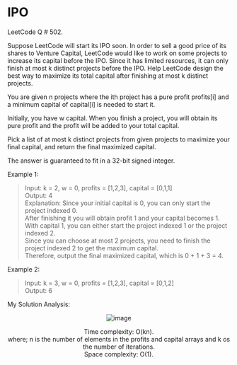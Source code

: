 # IPO

LeetCode Q # 502.

Suppose LeetCode will start its IPO soon. In order to sell a good price of its shares to Venture Capital, LeetCode would like to work on some projects to increase its capital before the IPO. Since it has limited resources, it can only finish at most k distinct projects before the IPO. Help LeetCode design the best way to maximize its total capital after finishing at most k distinct projects.

You are given n projects where the ith project has a pure profit profits[i] and a minimum capital of capital[i] is needed to start it.

Initially, you have w capital. When you finish a project, you will obtain its pure profit and the profit will be added to your total capital.

Pick a list of at most k distinct projects from given projects to maximize your final capital, and return the final maximized capital.

The answer is guaranteed to fit in a 32-bit signed integer.

Example 1:

>Input: k = 2, w = 0, profits = [1,2,3], capital = [0,1,1]</br>
>Output: 4</br>
>Explanation: Since your initial capital is 0, you can only start the project indexed 0.</br>
>After finishing it you will obtain profit 1 and your capital becomes 1.</br>
>With capital 1, you can either start the project indexed 1 or the project indexed 2.</br>
>Since you can choose at most 2 projects, you need to finish the project indexed 2 to get the maximum capital.</br>
>Therefore, output the final maximized capital, which is 0 + 1 + 3 = 4.

Example 2:

>Input: k = 3, w = 0, profits = [1,2,3], capital = [0,1,2]</br>
>Output: 6

My Solution Analysis:

<div align = "center">

  ![image](https://github.com/xo-azeem/IPO-LeetCode/assets/171427226/850fe579-67b5-4ab8-9986-a85d407b7492)

  Time complexity: O(kn).</br> where; n is the number of elements in the profits and capital arrays and k os the number of iterations.</br>Space complexity: O(1).
</div>
